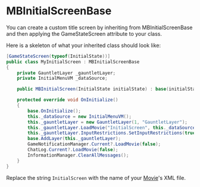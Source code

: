 # MBInitialScreenBase

You can create a custom title screen by inheriting from MBInitialScreenBase and then applying the GameStateScreen attribute to your class.

Here is a skeleton of what your inherited class should look like:

```csharp
[GameStateScreen(typeof(InitialState))]
public class MyInitialScreen : MBInitialScreenBase
{
    private GauntletLayer _gauntletLayer;
    private InitialMenuVM _dataSource;

    public MBInitialScreen(InitialState initialState) : base(initialState) { }

    protected override void OnInitialize()
    {
        base.OnInitialize();
        this._dataSource = new InitialMenuVM();
        this._gauntletLayer = new GauntletLayer(1, "GauntletLayer");
        this._gauntletLayer.LoadMovie("InitialScreen", this._dataSource);
        this._gauntletLayer.InputRestrictions.SetInputRestrictions(true, InputUsageMask.Mouse);
        base.AddLayer(this._gauntletLayer);
        GameNotificationManager.Current?.LoadMovie(false);
        ChatLog.Current?.LoadMovie(false);
        InformationManager.ClearAllMessages();
    }
}
```

Replace the string `InitialScreen` with the name of your [Movie](https://github.com/Bannerlord-Modding/Documentation/tree/69fbb4b6e777bdaab5349c04490ba7247e8bdf38/_csharp-api/_xmldocs/movie.md)'s XML file.

